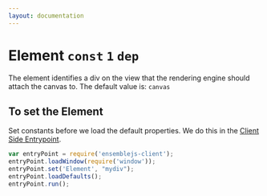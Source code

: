 ```yaml
---
layout: documentation
---
```


# Element `const` `1` `dep`

The element identifies a div on the view that the rendering engine should attach the canvas to. The default value is: `canvas`

## To set the Element
Set constants before we load the default properties. We do this in the [Client Side Entrypoint](/docs/guides/client-side-entrypoint.html).

~~~javascript
var entryPoint = require('ensemblejs-client');
entryPoint.loadWindow(require('window'));
entryPoint.set('Element', "mydiv");
entryPoint.loadDefaults();
entryPoint.run();
~~~
